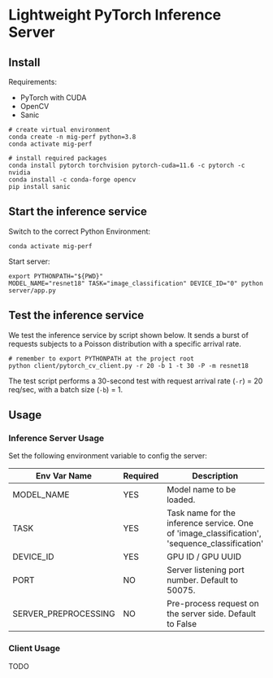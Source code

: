 # Lightweight PyTorch Inference Server

## Install

Requirements:
- PyTorch with CUDA
- OpenCV
- Sanic

```shell
# create virtual environment
conda create -n mig-perf python=3.8
conda activate mig-perf

# install required packages
conda install pytorch torchvision pytorch-cuda=11.6 -c pytorch -c nvidia
conda install -c conda-forge opencv
pip install sanic
```

## Start the inference service
Switch to the correct Python Environment:
```shell
conda activate mig-perf
```

Start server:
```shell
export PYTHONPATH="${PWD}"
MODEL_NAME="resnet18" TASK="image_classification" DEVICE_ID="0" python server/app.py
```

## Test the inference service
We test the inference service by script shown below. It sends a burst of requests subjects to a Poisson distribution with a specific arrival rate.
```shell
# remember to export PYTHONPATH at the project root
python client/pytorch_cv_client.py -r 20 -b 1 -t 30 -P -m resnet18
```
The test script performs a 30-second test with request arrival rate (`-r`) = 20 req/sec, with a batch size (`-b`) = 1.  

## Usage

### Inference Server Usage
Set the following environment variable to config the server:

| Env Var Name         | Required | Description                                                                                   |
|----------------------|----------|-----------------------------------------------------------------------------------------------|
| MODEL_NAME           | YES      | Model name to be loaded.                                                                      |
| TASK                 | YES      | Task name for the inference service. One of 'image_classification', 'sequence_classification' |
 | DEVICE_ID            | YES      | GPU ID / GPU UUID                                                                             |
 | PORT                 | NO       | Server listening port number. Default to 50075.                                               |
 | SERVER_PREPROCESSING | NO       | Pre-process request on the server side. Default to False                                      |

### Client Usage
TODO
